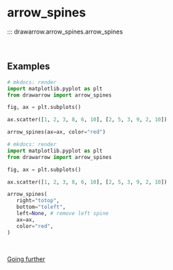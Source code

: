 # arrow_spines

::: drawarrow.arrow_spines.arrow_spines

<br>

## Examples

```python
# mkdocs: render
import matplotlib.pyplot as plt
from drawarrow import arrow_spines

fig, ax = plt.subplots()

ax.scatter([1, 2, 3, 8, 6, 10], [2, 5, 3, 9, 2, 10])

arrow_spines(ax=ax, color="red")
```

```python
# mkdocs: render
import matplotlib.pyplot as plt
from drawarrow import arrow_spines

fig, ax = plt.subplots()

ax.scatter([1, 2, 3, 8, 6, 10], [2, 5, 3, 9, 2, 10])

arrow_spines(
   right="totop",
   bottom="toleft",
   left=None, # remove left spine
   ax=ax,
   color="red",
)
```

<br>

[Going further](https://python-graph-gallery.com/drawarrow/)